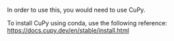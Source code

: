 In order to use this, you would need to use CuPy.

To install CuPy using conda, use the following reference:
https://docs.cupy.dev/en/stable/install.html

